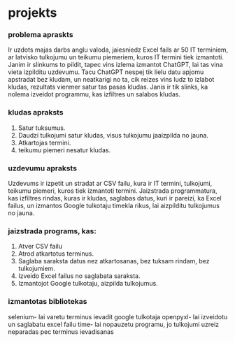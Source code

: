# projekts

### problema apraskts
Ir uzdots majas darbs anglu valoda, jaiesniedz Excel fails ar 50 IT terminiem, ar latvisko tulkojumu
un teikumu piemeriem, kuros IT termini tiek izmantoti. Janim ir slinkums to pildit, tapec vins izlema
izmantot ChatGPT, lai tas vina vieta izpilditu uzdevumu. Tacu ChatGPT nespej tik lielu datu apjomu
apstradat bez kludam, un neatkarigi no ta, cik reizes vins ludz to izlabot kludas, rezultats vienmer
satur tas pasas kludas. Janis ir tik slinks, ka nolema izveidot programmu, kas izfiltres un salabos kludas.

### kludas apraksts
1. Satur tuksumus.
2. Daudzi tulkojumi satur kludas, visus tulkojumu jaaizpilda no jauna.
3. Atkartojas termini.
4. teikumu piemeri nesatur kludas.

### uzdevumu apraksts
Uzdevums ir izpetit un stradat ar CSV failu, kura ir IT termini, tulkojumi, teikumu piemeri, kuros
tiek izmantoti termini. Jaizstrada programmatura, kas izfiltres rindas, kuras ir kludas, saglabas datus,
 kuri ir pareizi, ka Excel failus, un izmantos Google tulkotaju timekla rikus, lai aizpilditu tulkojumus 
 no jauna.
 
### jaizstrada programs, kas:
1. Atver CSV failu
3. Atrod atkartotus terminus.
4. Saglaba saraksta datus nez atkartosanas, bez tuksam rindam, bez tulkojumiem.
5. Izveido Excel failus no saglabata saraksta.
6. Izmantojot Google tulkotaju, aizpilda tulkojumus.

### izmantotas bibliotekas
selenium- lai varetu terminus ievadit google tulkotaja
openpyxl- lai izveidotu un saglabatu excel failu
time- lai nopauzetu programu, jo tulkojumi uzreiz neparadas pec terminus ievadisanas
